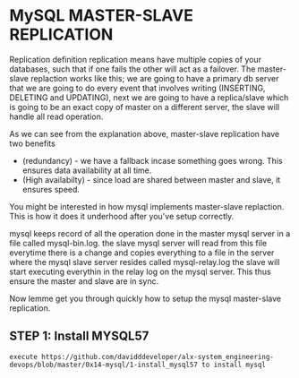 # MySQL MASTER-SLAVE REPLICATION

Replication definition
replication means have multiple copies of your databases, such that if one fails the other will act as a failover. The master-slave replaction works like this; we are going to have a primary db server that we are going to do every event that involves writing (INSERTING, DELETING and UPDATING), next we are going to have a replica/slave which is going to be an exact copy of master on a different server, the slave will handle all read operation.

As we can see from the explanation above, master-slave replication have two benefits
  - (redundancy) - we have a fallback incase something goes wrong. This ensures data availability at all time.
  - (High availabilty) - since load are shared between master and slave, it ensures speed.

You might be interested in how mysql implements master-slave replaction. This is how it does it underhood after you've setup correctly.

mysql keeps record of all the operation done in the master mysql server in a file called mysql-bin.log.
the slave mysql server will read from this file everytime there is a change and copies everything to a file in the server where the mysql slave server resides called mysql-relay.log
the slave will start executing everythin in the relay log on the mysql server. This thus ensure the master and slave are in sync.

Now lemme get you through quickly how to setup the mysql master-slave replication.

## STEP 1: Install MYSQL57
    execute https://github.com/davidddeveloper/alx-system_engineering-devops/blob/master/0x14-mysql/1-install_mysql57 to install mysql














